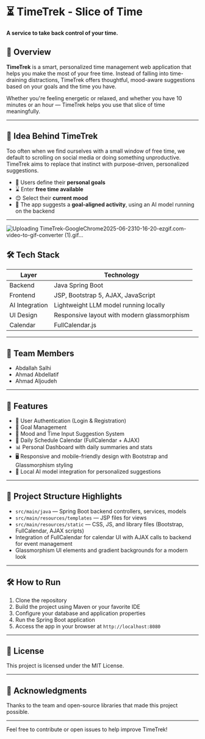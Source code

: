 # ⏳ TimeTrek - Slice of Time

**A service to take back control of your time.**

## 🚀 Overview

**TimeTrek** is a smart, personalized time management web application that helps you make the most of your free time. Instead of falling into time-draining distractions, TimeTrek offers thoughtful, mood-aware suggestions based on your goals and the time you have.

Whether you're feeling energetic or relaxed, and whether you have 10 minutes or an hour — TimeTrek helps you use that slice of time meaningfully.

---

## 🧠 Idea Behind TimeTrek

Too often when we find ourselves with a small window of free time, we default to scrolling on social media or doing something unproductive. TimeTrek aims to replace that instinct with purpose-driven, personalized suggestions.

- 🎯 Users define their **personal goals**
- ⌛ Enter **free time available**
- 😊 Select their **current mood**
- 🤖 The app suggests a **goal-aligned activity**, using an AI model running on the backend

---
![Uploading TimeTrek-GoogleChrome2025-06-2310-16-20-ezgif.com-video-to-gif-converter (1).gif…]()


## 🛠️ Tech Stack

| Layer          | Technology                                      |
|----------------|------------------------------------------------|
| Backend        | Java Spring Boot                               |
| Frontend       | JSP, Bootstrap 5, AJAX, JavaScript             |
| AI Integration | Lightweight LLM model running locally          |
| UI Design      | Responsive layout with modern glassmorphism    |
| Calendar       | FullCalendar.js                                |

---

## 👥 Team Members

- Abdallah Salhi  
- Ahmad Abdellatif  
- Ahmad Aljoudeh  

---

## 📱 Features

- 🔐 User Authentication (Login & Registration)  
- 🎯 Goal Management  
- 🧠 Mood and Time Input Suggestion System  
- 📅 Daily Schedule Calendar (FullCalendar + AJAX)  
- 📊 Personal Dashboard with daily summaries and stats  
- 🖥️ Responsive and mobile-friendly design with Bootstrap and Glassmorphism styling  
- 🤖 Local AI model integration for personalized suggestions  

---

## 📂 Project Structure Highlights

- `src/main/java` — Spring Boot backend controllers, services, models  
- `src/main/resources/templates` — JSP files for views  
- `src/main/resources/static` — CSS, JS, and library files (Bootstrap, FullCalendar, AJAX scripts)  
- Integration of FullCalendar for calendar UI with AJAX calls to backend for event management  
- Glassmorphism UI elements and gradient backgrounds for a modern look  

---

## 🛠️ How to Run

1. Clone the repository  
2. Build the project using Maven or your favorite IDE  
3. Configure your database and application properties  
4. Run the Spring Boot application  
5. Access the app in your browser at `http://localhost:8080`

---

## 📄 License

This project is licensed under the MIT License.

---

## 🙏 Acknowledgments

Thanks to the team and open-source libraries that made this project possible.

---

Feel free to contribute or open issues to help improve TimeTrek!

